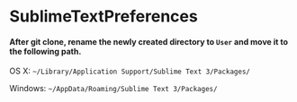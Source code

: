 # SublimeTextPreferences
#### After git clone, rename the newly created directory to `User` and move it to the following path.

OS X: `~/Library/Application Support/Sublime Text 3/Packages/`

Windows: `~/AppData/Roaming/Sublime Text 3/Packages/`
